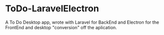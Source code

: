 # ToDo-LaravelElectron
A To Do Desktop app, wrote with Laravel for BackEnd and Electron for the FrontEnd and desktop "conversion" off the aplication.
